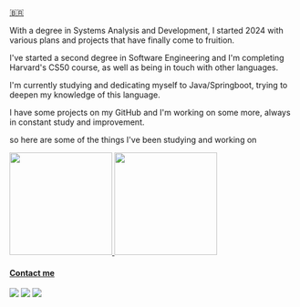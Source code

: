[🇧🇷️](https://github.com/iFallenHunt/iFallenHunt-ptbr/blob/main/README-PTBR.md)

With a degree in Systems Analysis and Development, I started 2024 with various plans and projects that have finally come to fruition. 

I've started a second degree in Software Engineering and I'm completing Harvard's CS50 course, as well as being in touch with other languages.

I'm currently studying and dedicating myself to Java/Springboot, trying to deepen my knowledge of this language. 

I have some projects on my GitHub and I'm working on some more, always in constant study and improvement.


so here are some of the things I've been studying and working on

<!--
#### I work with:

<img src="https://cdn.jsdelivr.net/gh/devicons/devicon/icons/python/python-original.svg" width="40" height="40"/> <img src="https://cdn.jsdelivr.net/gh/devicons/devicon@latest/icons/mysql/mysql-original-wordmark.svg" width="40" height="40"/> <img src="https://cdn.jsdelivr.net/gh/devicons/devicon/icons/androidstudio/androidstudio-original.svg" width="40" height="40"/> <img src="https://cdn.jsdelivr.net/gh/devicons/devicon/icons/java/java-original-wordmark.svg" width="40" height="40"/>


#### I'm currently studying these languages:

<img src="https://cdn.jsdelivr.net/gh/devicons/devicon/icons/csharp/csharp-plain.svg" width="40" height="40"/> <img src="https://cdn.jsdelivr.net/gh/devicons/devicon/icons/androidstudio/androidstudio-original.svg" width="40" height="40"/> <img src="https://cdn.jsdelivr.net/gh/devicons/devicon/icons/java/java-original-wordmark.svg" width="40" height="40"/> <img src="https://cdn.jsdelivr.net/gh/devicons/devicon@latest/icons/amazonwebservices/amazonwebservices-original-wordmark.svg" width="40" height="40"/> <img src="https://cdn.jsdelivr.net/gh/devicons/devicon/icons/kotlin/kotlin-original.svg" width="40" height="40"/> <img src="https://cdn.jsdelivr.net/gh/devicons/devicon/icons/go/go-original-wordmark.svg" width="40" height="40"/>
-->

<div>
<a href="https://github.com/iFallenHunt">
<img height="180em" src="https://github-readme-stats.vercel.app/api?username=iFallenHunt&show_icons=true&theme=midnight-purple&include_all_commits=true&rank_icon=github&count_private=true"/>    
<img height="180em" src="https://github-readme-stats.vercel.app/api/top-langs/?username=iFallenHunt&layout=donut&hide=javascript,PHP,Swift&exclude_repo=YoutubeChannel&langs_count=5&theme=midnight-purple"/>

</div>


#### Contact me
 
<div>
<a href="https://instagram.com/slucasxs" target="_blank"><img src="https://img.shields.io/badge/-Instagram-%23E4405F?style=for-the-badge&logo=instagram&logoColor=white" target="_blank"></a>
<a href = "mailto:luksantos.silva@gmail.com"><img src="https://img.shields.io/badge/Gmail-D14836?style=for-the-badge&logo=gmail&logoColor=white" target="_blank"></a>
<a href="https://www.linkedin.com/in/santos-lucas96/" target="_blank"><img src="https://img.shields.io/badge/-LinkedIn-%230077B5?style=for-the-badge&logo=linkedin&logoColor=white" target="_blank"></a>   
</div>
